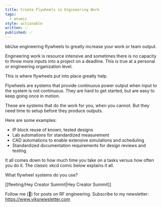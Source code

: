 ```yaml
---
title: Create Flywheels in Engineering Work
tags:
  - atomic
style: actionable
written: ✅
published: ✅
---
```

bbUse engineering flywheels to greatly increase your work or team output.

Engineering work is resource intensive and sometimes there is no capacity to throw more inputs into a project on a deadline. This is true at a personal or engineering organization level.

This is where flywheels put into place greatly help.

Flywheels are systems that provide continuous power output when input to the system is not continuous. They are hard to get started, but are easy to keep going once in motion.

These are systems that do the work for you, when you cannot. But they need time to setup before they produce outputs.

Here are some examples:
- IP block reuse of known, tested designs
- Lab automations for standardized measurement
- CAD automations to enable extensive simulations and scheduling
- Standardized documentation requirements for design reviews and testing

It all comes down to how much time you take on a tasks versus how often you do it. The classic xkcd comic below explains it all.

What flywheel systems do you use?

[[fleeting/Hey Creator Summit|Hey Creator Summit]]

Follow me (🔔) for posts on RF engineering.
Subscribe to my newsletter: https://www.viksnewsletter.com